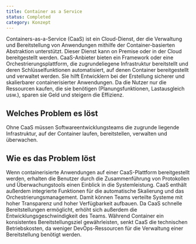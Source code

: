 ```yaml
---
title: Container as a Service
status: Completed
category: Konzept
---
```



Containers-as-a-Service (CaaS) ist ein Cloud-Dienst, der die Verwaltung und Bereitstellung von Anwendungen mithilfe der Container-basierten Abstraktion unterstützt. 
Dieser Dienst kann on Premise oder in der Cloud bereitgestellt werden.
CaaS-Anbieter bieten ein Framework oder eine Orchestrierungsplattform,  die zugrundeliegene Infrastruktur bereitstellt und deren Schlüsselfunktionen automatisiert, auf denen Container bereitgestellt und verwaltet werden. 
Sie hilft Entwicklern bei der Erstellung sicherer und skalierbarer containerisierter Anwendungen. Da die Nutzer nur die Ressourcen kaufen, die sie benötigen (Planungsfunktionen, Lastausgleich usw.), sparen sie Geld und steigern die Effizienz. 

## Welches Problem es löst

Ohne CaaS müssen Softwareentwicklungsteams die zugrunde liegende Infrastruktur, auf der Container laufen, bereitstellen, verwalten und überwachen.

## Wie es das Problem löst

Wenn containerisierte Anwendungen auf einer CaaS-Plattform bereitgestellt werden, erhalten die Benutzer durch die Zusammenführung von Protokollen und Überwachungstools einen Einblick in die Systemleistung.
CaaS enthält außerdem integrierte Funktionen für die automatische Skalierung und das Orchestrierungsmanagement. 
Damit können Teams verteilte Systeme mit hoher Transparenz und hoher Verfügbarkeit aufbauen. 
Da CaaS schnelle Bereitstellungen ermöglicht, erhöht sich außerdem die Entwicklungsgeschwindigkeit des Teams. 
Während Container ein konsistentes Bereitstellungsziel gewährleisten, senkt CaaS die technischen Betriebskosten, da weniger DevOps-Ressourcen für die Verwaltung einer Bereitstellung benötigt werden.
